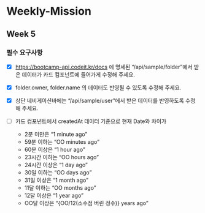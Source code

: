 # Weekly-Mission
## Week 5
### 필수 요구사항
- [x] https://bootcamp-api.codeit.kr/docs 에 명세된 “/api/sample/folder”에서 받은 데이터가 카드 컴포넌트에 들어가게 수정해 주세요.
- [x] folder.owner, folder.name 의 데이터도 반영될 수 있도록 수정해 주세요.
- [x] 상단 네비게이션바에는 “/api/sample/user”에서 받은 데이터를 반영하도록 수정해 주세요.

- [ ] 카드 컴포넌트에서 createdAt 데이터 기준으로 현재 Date와 차이가
  - 2분 미만은 “1 minute ago”
  - 59분 이하는 “OO minutes ago”
  - 60분 이상은 “1 hour ago”
  - 23시간 이하는 “OO hours ago”
  - 24시간 이상은 “1 day ago”
  - 30일 이하는 “OO days ago”
  - 31일 이상은 “1 month ago”
  - 11달 이하는 “OO months ago”
  - 12달 이상은 “1 year ago”
  - OO달 이상은 “{OO/12(소수점 버린 정수)} years ago”